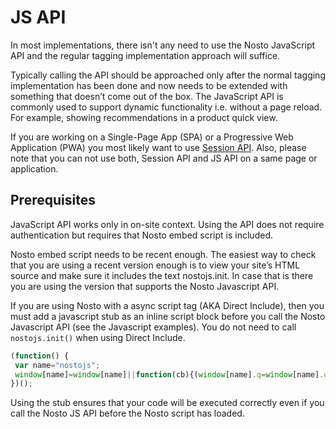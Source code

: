 # JS API

In most implementations, there isn't any need to use the Nosto JavaScript API and the regular tagging implementation approach will suffice.

Typically calling the API should be approached only after the normal tagging implementation has been done and now needs to be extended with something that doesn’t come out of the box. The JavaScript API is commonly used to support dynamic functionality i.e. without a page reload. For example, showing recommendations in a product quick view.

If you are working on a Single-Page App \(SPA\) or a Progressive Web Application \(PWA\) you most likely want to use [Session API](implementation-guide-session-api/). Also, please note that you can not use both, Session API and JS API on a same page or application.

## Prerequisites

JavaScript API works only in on-site context. Using the API does not require authentication but requires that Nosto embed script is included.

Nosto embed script needs to be recent enough. The easiest way to check that you are using a recent version enough is to view your site’s HTML source and make sure it includes the text nostojs.init. In case that is there you are using the version that supports the Nosto Javascript API.

If you are using Nosto with a async script tag \(AKA Direct Include\), then you must add a javascript stub as an inline script block before you call the Nosto Javascript API \(see the Javascript examples\). You do not need to call `nostojs.init()` when using Direct Include.

```javascript
(function() {
 var name="nostojs";
 window[name]=window[name]||function(cb){(window[name].q=window[name].q||[]).push(cb);};
})();
```

Using the stub ensures that your code will be executed correctly even if you call the Nosto JS API before the Nosto script has loaded.

